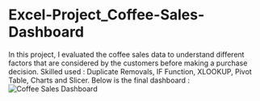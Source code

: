 # Excel-Project_Coffee-Sales-Dashboard

In this project, I evaluated the coffee sales data to understand different factors that are considered by the customers before making a purchase decision. 
Skilled used : Duplicate Removals, IF Function, XLOOKUP, Pivot Table, Charts and Slicer.
Below is the final dashboard :
![Coffee Sales Dashboard](https://github.com/widyaangely/Excel-Project_Coffee-Sales-Dashboard/assets/149513267/a5c52bdf-bae0-4dc8-9601-07fc59c3e49f)
